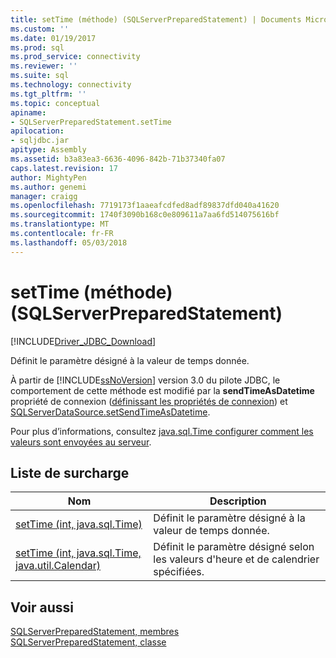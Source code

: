 ```yaml
---
title: setTime (méthode) (SQLServerPreparedStatement) | Documents Microsoft
ms.custom: ''
ms.date: 01/19/2017
ms.prod: sql
ms.prod_service: connectivity
ms.reviewer: ''
ms.suite: sql
ms.technology: connectivity
ms.tgt_pltfrm: ''
ms.topic: conceptual
apiname:
- SQLServerPreparedStatement.setTime
apilocation:
- sqljdbc.jar
apitype: Assembly
ms.assetid: b3a83ea3-6636-4096-842b-71b37340fa07
caps.latest.revision: 17
author: MightyPen
ms.author: genemi
manager: craigg
ms.openlocfilehash: 7719173f1aaeafcdfed8adf89837dfd040a41620
ms.sourcegitcommit: 1740f3090b168c0e809611a7aa6fd514075616bf
ms.translationtype: MT
ms.contentlocale: fr-FR
ms.lasthandoff: 05/03/2018
---
```

# <a name="settime-method-sqlserverpreparedstatement"></a>setTime (méthode) (SQLServerPreparedStatement)
[!INCLUDE[Driver_JDBC_Download](../../../includes/driver_jdbc_download.md)]

  Définit le paramètre désigné à la valeur de temps donnée.  
  
 À partir de [!INCLUDE[ssNoVersion](../../../includes/ssnoversion_md.md)] version 3.0 du pilote JDBC, le comportement de cette méthode est modifié par la **sendTimeAsDatetime** propriété de connexion ([définissant les propriétés de connexion](../../../connect/jdbc/setting-the-connection-properties.md)) et [ SQLServerDataSource.setSendTimeAsDatetime](../../../connect/jdbc/reference/setsendtimeasdatetime-method-sqlserverdatasource.md).  
  
 Pour plus d’informations, consultez [java.sql.Time configurer comment les valeurs sont envoyées au serveur](../../../connect/jdbc/configuring-how-java-sql-time-values-are-sent-to-the-server.md).  
  
## <a name="overload-list"></a>Liste de surcharge  
  
|Nom| Description|  
|----------|-----------------|  
|[setTime (int, java.sql.Time)](../../../connect/jdbc/reference/settime-method-int-java-sql-time.md)|Définit le paramètre désigné à la valeur de temps donnée.|  
|[setTime (int, java.sql.Time, java.util.Calendar)](../../../connect/jdbc/reference/settime-method-int-java-sql-time-java-util-calendar.md)|Définit le paramètre désigné selon les valeurs d'heure et de calendrier spécifiées.|  
  
## <a name="see-also"></a>Voir aussi  
 [SQLServerPreparedStatement, membres](../../../connect/jdbc/reference/sqlserverpreparedstatement-members.md)   
 [SQLServerPreparedStatement, classe](../../../connect/jdbc/reference/sqlserverpreparedstatement-class.md)  
  
  

